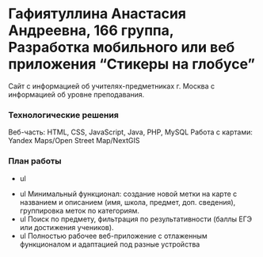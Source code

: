 # Гафиятуллина Анастасия Андреевна, 166 группа, Разработка мобильного или веб приложения “Стикеры на глобусе” #
Сайт с информацией об учителях-предметниках г. Москва с информацией об уровне преподавания.

### Технологические решения ###
Веб-часть: HTML, CSS, JavaScript, Java, PHP, MySQL
Работа с картами: Yandex Maps/Open Street Map/NextGIS

### План работы ###
+ ul
 * ul Минимальный функционал: создание новой метки на карте с названием и описанием (имя, школа, предмет, доп. сведения), группировка меток по категориям.
  * ul Поиск по предмету, фильтрация по результативности (баллы ЕГЭ или достижения учеников).
   * ul Полностью рабочее веб-приложение с отлаженным функционалом и адаптацией под разные устройства
